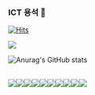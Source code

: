 ### ICT 용석 👋

[![Hits](https://hits.seeyoufarm.com/api/count/incr/badge.svg?url=https%3A%2F%2Fgithub.com%2Fgjbae1212%2Fhit-counter)](https://hits.seeyoufarm.com)




<img src="https://github-readme-stats.vercel.app/api/top-langs/?username=mkoko8855&layout=compact&bg_color=141321">



![Anurag's GitHub stats](https://github-readme-stats.vercel.app/api?username=mkoko8855&show_icons=true&theme=radical) <br>
<br>





<img src="https://img.shields.io/badge/HTML5-E34F26?style=flat&logo=HTML5&logoColor=white" /><img src="https://img.shields.io/badge/CSS3-2965F1?style=flat&logo=CSS3&logoColor=white" /><img src="https://img.shields.io/badge/Mysql-4479A1?style=flat-square&logo=Mysql&logoColor=white"/><img src="https://img.shields.io/badge/Oracle-F80000?style=flat-square&logo=Oracle&logoColor=white"/><img src="https://img.shields.io/badge/JSP-007396?style=flat-square&logo=Java&logoColor=white"/><img src="https://img.shields.io/badge/Spring-6DB33F?style=flat-square&logo=Spring&logoColor=white"/><img src="https://img.shields.io/badge/React-61DAFB?style=flat-square&logo=React&logoColor=white"/><img src="https://img.shields.io/badge/Amazon%20AWS-FF9900?style=flat-square&logo=Amazon%20AWS&logoColor=white" /><img src="https://img.shields.io/badge/Java-FF5733?style=flat-square&logo=Java&logoColor=white"/><img src="https://img.shields.io/badge/JSP-00BFFF?style=flat-square&logo=Java&logoColor=white"/>
<!--
**mkoko8855/mkoko8855** is a ✨ _special_ ✨ repository because its `README.md` (this file) appears on your GitHub profile.

Here are some ideas to get you started:

- 🔭 I’m currently working on ...
- 🌱 I’m currently learning ...
- 👯 I’m looking to collaborate on ...
- 🤔 I’m looking for help with ...
- 💬 Ask me about ...
- 📫 How to reach me: ...
- 😄 Pronouns: ...
- ⚡ Fun fact: ...
-->

